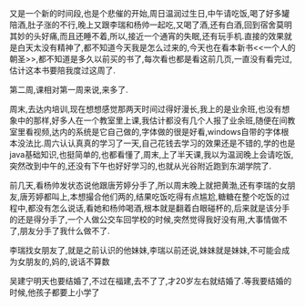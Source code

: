   又是一个新的时间段,也是个悲催的开始,周日温润过生日,中午请吃饭,喝了好多罐陪酒,肚子涨的不行,晚上又跟李瑞和杨帅一起吃,又喝了酒,还有白酒,回到宿舍莫明其妙的头好痛,而且还睡不着,所以,接近一个通宵的失眠,还有玩手机.直接的效果就是白天太没有精神了,都不知道今天我是怎么过来的,今天也在看本新书<<一个人的朝圣>>,都不知道是多久以前买的书了,每次看也都是看这前几页,一直没有看完过,估计这本书要陪我度过这周了.

  第二周,课相对第一周来说,来多了.

  周末,去达内培训,现在想想感觉那两天时间过得好漫长,我上的是业余班,也没有想象中的那样,好多人在一个教室里上课,我估计都没有几个人报了业余班,随便在间教室里看视频,达内的系统是它自己做的,字体做的很是好看,windows自带的字体根本没法比.周六认认真真的学习了一天,自己花钱去学习的效果还是不错的,学的也是java基础知识,也挺简单的,也都看懂了,周末,上了半天课,我以为温润晚上会请吃饭,突然改到中午的,还没有下午也好好学习的,也就从光谷附近跑到东湖学院了.

  前几天,看杨帅发状态说他跟唐芳婷分手了,所以周末晚上就把黄渤,还有李瑞的女朋友,唐芳婷都叫上,本想撮合他们两的,结果吃饭吃得有点尴尬,糖糖在整个吃饭的过程中,都没有怎么说话,看她和杨帅喝酒,根本就是翻着白眼碰杯的,后来就是该分手的还是得分手了,一个人做公交车回学校的时候,突然觉得我好没有用,大事情做不了,朋友分手了我什么做不了.

  李瑞找女朋友了,就是之前认识的他妹妹,李瑞以前还说,妹妹就是妹妹,不可能会成为女朋友的,妈的,说话不算数

  吴建宁明天也要结婚了,不过在福建,去不了了,才20岁左右就结婚了.等我要结婚的时候,他孩子都要上小学了